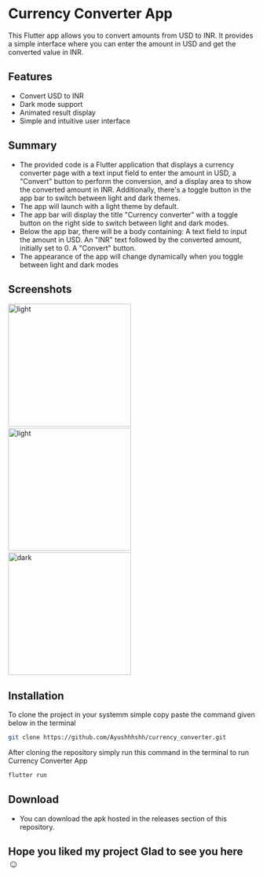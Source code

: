 # Currency Converter App

This Flutter app allows you to convert amounts from USD to INR. It provides a simple interface where you can enter the amount in USD and get the converted value in INR.

## Features

- Convert USD to INR
- Dark mode support
- Animated result display
- Simple and intuitive user interface

## Summary
- The provided code is a Flutter application that displays a currency converter page with a text input field to enter the amount in USD, a "Convert" button to perform the conversion, and a display area to show the converted amount in INR. Additionally, there's a toggle button in the app bar to switch between light and dark themes.
- The app will launch with a light theme by default.
- The app bar will display the title "Currency converter" with a toggle button on the right side to switch between light and dark modes.
- Below the app bar, there will be a body containing:
A text field to input the amount in USD.
An "INR" text followed by the converted amount, initially set to 0.
A "Convert" button.
- The appearance of the app will change dynamically when you toggle between light and dark modes
## Screenshots
<img src="https://github.com/Ayushhhshh/currency_converter/assets/120326710/3071ae15-179f-446d-afd6-7d4c025ce85d" alt="light" width="250">&nbsp;&nbsp;&nbsp;&nbsp;
<img src="https://github.com/Ayushhhshh/currency_converter/assets/120326710/34d6f581-86e5-4aa5-b699-8ed0e224df72" alt="light" width="250">&nbsp;&nbsp;&nbsp;&nbsp;
<img src="https://github.com/Ayushhhshh/currency_converter/assets/120326710/747a8bad-74ef-4ca0-9574-ce92fa38acd5" alt="dark" width="250">

## Installation

To clone the project in your systemm simple copy paste the command given below in the terminal
```bash
git clone https://github.com/Ayushhhshh/currency_converter.git
```
After cloning the repository simply run this command in the terminal to run Currency Converter App
```bash
flutter run
```
## Download
- You can download the apk hosted in the releases section of this repository.
## Hope you liked my project Glad to see you here ☺️
